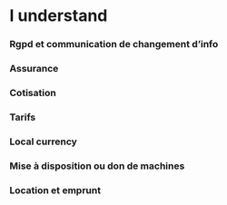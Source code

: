# I understand

### **Rgpd et communication de changement d’info**

### **Assurance**

### **Cotisation**

### **Tarifs**

### **Local currency**

### **Mise à disposition ou don de machines**

### **Location et emprunt** 

